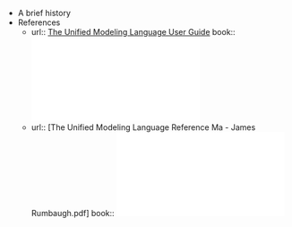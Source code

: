 - A brief history
- References
    - url:: [The Unified Modeling Language User Guide](https://www.goodreads.com/book/show/300666.The_Unified_Modeling_Language_User_Guide)
      book:: ![The Unified Modeling Language User Guide - Grady Booch.pdf](../assets/The_Unified_Modeling_Language_User_Guide_-_Grady_Booch_1686481954358_0.pdf)
    - url:: [The Unified Modeling Language Reference Ma - James Rumbaugh.pdf]
      book:: ![The Unified Modeling Language Reference Ma - James Rumbaugh.pdf](../assets/The_Unified_Modeling_Language_Reference_Ma_-_James_Rumbaugh_1686493470890_0.pdf)